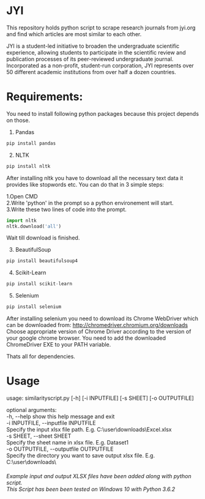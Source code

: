 # JYI

This repository holds python script to scrape research journals from jyi.org and find which articles are most similar to each other.

JYI is a student-led initiative to broaden the undergraduate scientific experience, allowing students to participate in the scientific review and publication processes of its peer-reviewed undergraduate journal. Incorporated as a non-profit, student-run corporation, JYI represents over 50 different academic institutions from over half a dozen countries.

# Requirements:
You need to install following python packages because this project depends on those. 

 1. Pandas
```python
pip install pandas
```
 2. NLTK 
```python
pip install nltk
```
After installing nltk you have to download all the necessary text data it provides like stopwords etc.
You can do that in 3 simple steps:

1.Open CMD <br/>
2.Write 'python' in the prompt so a python environement will start. <br/>
3.Write these two lines of code into the prompt. 

```python
import nltk
nltk.download('all')
```
Wait till download is finished.

 3. BeautifulSoup
```python
pip install beautifulsoup4
```
 4. Scikit-Learn
```python
pip install scikit-learn
```
 5. Selenium
```python
pip install selenium
```
After installing selenium you need to download its Chrome WebDriver which can be downloaded from:
http://chromedriver.chromium.org/downloads
Choose appropriate version of Chrome Driver according to the version of your google chrome browser. 
You need to add the downloaded ChromeDriver EXE to your PATH variable. 

Thats all for dependencies.

# Usage

usage: similarityscript.py [-h] [-i INPUTFILE] [-s SHEET] [-o OUTPUTFILE]

optional arguments: <br/> -h, --help show this help message and exit <br/> -i INPUTFILE, --inputfile INPUTFILE <br/> Specify the input xlsx file path. E.g. C:\user\downloads\Excel.xlsx <br/> -s SHEET, --sheet SHEET <br/> Specify the sheet name in xlsx file. E.g. Dataset1  <br/> -o OUTPUTFILE, --outputfile OUTPUTFILE <br/> Specify the directory you want to save output xlsx file. E.g. C:\user\downloads\


###### Example input and output XLSX files have been added along with python script. <br/> This Script has been been tested on Windows 10 with Python 3.6.2 


